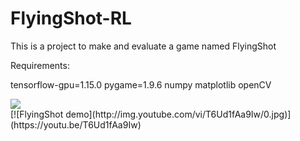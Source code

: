 # FlyingShot-RL
This is a project to make and evaluate a game named FlyingShot


Requirements:
  
  tensorflow-gpu=1.15.0
  pygame=1.9.6
  numpy
  matplotlib
  openCV
  
  <div>
    <img src="https://user-images.githubusercontent.com/33660224/78471816-ffcdb280-776e-11ea-9a70-cb372f24b4fc.png"/>
  </div>
  
  <div>
    [![FlyingShot demo](http://img.youtube.com/vi/T6Ud1fAa9Iw/0.jpg)](https://youtu.be/T6Ud1fAa9Iw)
  
  </div>
  
  
